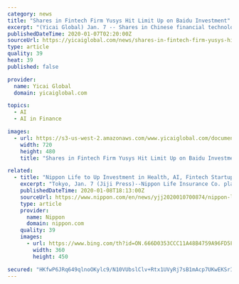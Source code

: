 ```yaml
---
category: news
title: "Shares in Fintech Firm Yusys Hit Limit Up on Baidu Investment"
excerpt: "(Yicai Global) Jan. 7 -- Shares in Chinese financial technology services provider Yusys Technologies have hit the 10 percent daily limit up after internet giant Baidu revealed it was acquiring a 5.7 percent stake to kick start a foray into the fintech sector. Its stock [SHE:300674] opened at CNY30.39 (USD4.36) and has remained there since."
publishedDateTime: 2020-01-07T02:20:00Z
sourceUrl: https://yicaiglobal.com/news/shares-in-fintech-firm-yusys-hit-limit-up-on-baidu-investment
type: article
quality: 39
heat: 39
published: false

provider:
  name: Yicai Global
  domain: yicaiglobal.com

topics:
  - AI
  - AI in Finance

images:
  - url: https://s3-us-west-2.amazonaws.com/www.yicaiglobal.com/documents/shares-in-fintech-firm-yusys-hit-limit-up-on-baidu-investment/top.jpg
    width: 720
    height: 480
    title: "Shares in Fintech Firm Yusys Hit Limit Up on Baidu Investment"

related:
  - title: "Nippon Life to Up Investment in Health, AI, Fintech Startups"
    excerpt: "Tokyo, Jan. 7 (Jiji Press)--Nippon Life Insurance Co. plans to bolster investment in health and artificial intelligence startups, as well as fledgling companies developing fintech, or financial services using information technology. The major Japanese life insurer will increase its investment quota for such startups from the current 10 billion ..."
    publishedDateTime: 2020-01-08T18:13:00Z
    sourceUrl: https://www.nippon.com/en/news/yjj2020010700874/nippon-life-to-up-investment-in-health-ai-fintech-startups.html
    type: article
    provider:
      name: Nippon
      domain: nippon.com
    quality: 39
    images:
      - url: https://www.bing.com/th?id=ON.666D0353CCC11A48B4759A96FD5F2811
        width: 360
        height: 450

secured: "HKfwP6JRq649qlnoOKylc9/N10VUbslClv+Rtx1UVyRj7sB1mAcp7UKwEKSrInotRtzFoxagzaMBMO6XzLkrYeL0CeWGqnAztYai7bQhoeRLRCZJnHL3IXb9vJkIZPz9qyS0HjDmX/985Pcx4sxi3yMrk6FMY4bCsgfS1W/T6veLi8tc3lFxMKn1pOCrxNZVHQ4aRruPsYCllDn9ICWs/c50i3ubZSh7dD/nFAxXjGnIF+Aee4HXBGTlCfcGpO1wLgKhOkeSdR7jAfqQbdcHMQ==;pPI5JrKR4oJjCpZniT20zw=="
---
```


